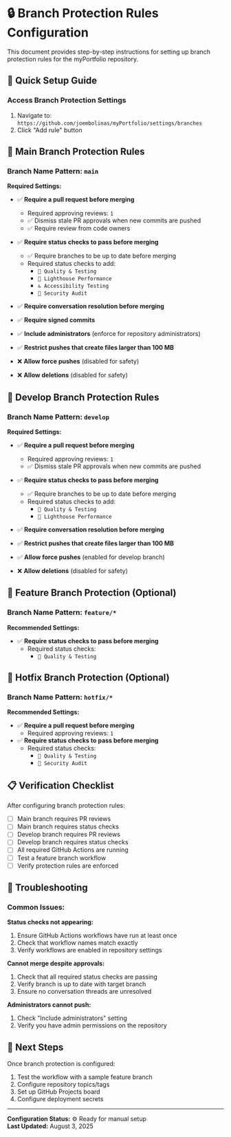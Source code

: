 # 🔒 Branch Protection Rules Configuration

This document provides step-by-step instructions for setting up branch protection rules for the myPortfolio repository.

## 🎯 Quick Setup Guide

### Access Branch Protection Settings
1. Navigate to: `https://github.com/joembolinas/myPortfolio/settings/branches`
2. Click "Add rule" button

## 🌿 Main Branch Protection Rules

### Branch Name Pattern: `main`

**Required Settings:**
- ✅ **Require a pull request before merging**
  - Required approving reviews: `1`
  - ✅ Dismiss stale PR approvals when new commits are pushed
  - ✅ Require review from code owners
  
- ✅ **Require status checks to pass before merging**
  - ✅ Require branches to be up to date before merging
  - Required status checks to add:
    - `🧪 Quality & Testing`
    - `🚨 Lighthouse Performance`  
    - `♿ Accessibility Testing`
    - `🔐 Security Audit`

- ✅ **Require conversation resolution before merging**

- ✅ **Require signed commits**

- ✅ **Include administrators** (enforce for repository administrators)

- ✅ **Restrict pushes that create files larger than 100 MB**

- ❌ **Allow force pushes** (disabled for safety)
- ❌ **Allow deletions** (disabled for safety)

## 🔄 Develop Branch Protection Rules

### Branch Name Pattern: `develop`

**Required Settings:**
- ✅ **Require a pull request before merging**
  - Required approving reviews: `1`
  - ✅ Dismiss stale PR approvals when new commits are pushed
  
- ✅ **Require status checks to pass before merging**  
  - ✅ Require branches to be up to date before merging
  - Required status checks to add:
    - `🧪 Quality & Testing`
    - `🚨 Lighthouse Performance`

- ✅ **Require conversation resolution before merging**

- ✅ **Restrict pushes that create files larger than 100 MB**

- ✅ **Allow force pushes** (enabled for develop branch)
- ❌ **Allow deletions** (disabled for safety)

## 🔄 Feature Branch Protection (Optional)

### Branch Name Pattern: `feature/*`

**Recommended Settings:**
- ✅ **Require status checks to pass before merging**
  - Required status checks:
    - `🧪 Quality & Testing`

## 🚨 Hotfix Branch Protection (Optional)

### Branch Name Pattern: `hotfix/*`

**Recommended Settings:**
- ✅ **Require a pull request before merging**
  - Required approving reviews: `1`
- ✅ **Require status checks to pass before merging**
  - Required status checks:
    - `🧪 Quality & Testing`
    - `🔐 Security Audit`

## 📋 Verification Checklist

After configuring branch protection rules:

- [ ] Main branch requires PR reviews
- [ ] Main branch requires status checks
- [ ] Develop branch requires PR reviews  
- [ ] Develop branch requires status checks
- [ ] All required GitHub Actions are running
- [ ] Test a feature branch workflow
- [ ] Verify protection rules are enforced

## 🔧 Troubleshooting

### Common Issues:

**Status checks not appearing:**
1. Ensure GitHub Actions workflows have run at least once
2. Check that workflow names match exactly
3. Verify workflows are enabled in repository settings

**Cannot merge despite approvals:**
1. Check that all required status checks are passing
2. Verify branch is up to date with target branch
3. Ensure no conversation threads are unresolved

**Administrators cannot push:**
1. Check "Include administrators" setting
2. Verify you have admin permissions on the repository

## 🎯 Next Steps

Once branch protection is configured:
1. Test the workflow with a sample feature branch
2. Configure repository topics/tags
3. Set up GitHub Projects board
4. Configure deployment secrets

---

**Configuration Status:** ⚙️ Ready for manual setup  
**Last Updated:** August 3, 2025